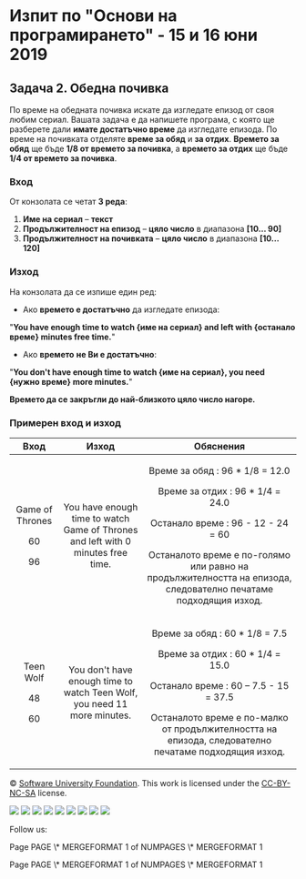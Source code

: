 ﻿
# **Изпит по "Основи на програмирането" - 15 и 16 юни 2019**
## **Задача 2. Обедна почивка**
По време на обедната почивка искате да изгледате епизод от своя любим сериал. Вашата задача е да напишете програма, с която ще разберете дали **имате достатъчно време** да изгледате епизода. По време на почивката отделяте **време за обяд** и **за отдих**. **Времето за обяд** ще бъде **1/8 от времето за почивка**, а **времето за отдих** ще бъде **1/4 от времето за почивка**. 
### **Вход**
От конзолата се четат **3 реда**:

1. **Име на сериал** – **текст**
1. **Продължителност на епизод**  – **цяло число** в диапазона **[10… 90]**
1. **Продължителност на почивката**  – **цяло число** в диапазона **[10… 120]**
### **Изход**
На конзолата да се изпише един ред:

- Ако **времето е достатъчно** да изгледате епизода: 

"**You have enough time to watch {име на сериал} and left with {останало време} minutes free time.**"

- Ако **времето** **не Ви е достатъчно**:

"**You don't have enough time to watch {име на сериал}, you need {нужно време} more minutes.**"

**Времето да се закръгли до най-близкото цяло число нагоре.**
### **Примерен вход и изход**

|**Вход**|**Изход**|**Обяснения**|
| :-: | :-: | :-: |
|<p>Game of Thrones</p><p>60</p><p>96</p><p></p>|You have enough time to watch Game of Thrones and left with 0 minutes free time.|<p>Време за обяд : 96 \* 1/8 = 12.0</p><p>Време за отдих : 96 \* 1/4 = 24.0</p><p>Останало време : 96 - 12 - 24 = 60</p><p>Останалото време е по-голямо или равно на продължителността на епизода, следователно печатаме подходящия изход.</p>|
|<p>Teen Wolf</p><p>48</p><p>60</p>|You don't have enough time to watch Teen Wolf, you need 11 more minutes.|<p>Време за обяд : 60 \* 1/8 = 7.5</p><p>Време за отдих : 60 \* 1/4 = 15.0</p><p>Останало време : 60 – 7.5 - 15 = 37.5 </p><p>Останалото време е по-малко от продължителността на епизода, следователно печатаме подходящия изход.</p>|




© [Software University Foundation](http://softuni.foundation/). This work is licensed under the [CC-BY-NC-SA](http://creativecommons.org/licenses/by-nc-sa/4.0/) license.

![](02.%20Lunch%20Break.003.png)   ![](02.%20Lunch%20Break.003.png)   ![](02.%20Lunch%20Break.003.png)   ![](02.%20Lunch%20Break.003.png)   ![](02.%20Lunch%20Break.003.png)   ![](02.%20Lunch%20Break.003.png)   ![](02.%20Lunch%20Break.004.png)   ![](02.%20Lunch%20Break.003.png)   ![](02.%20Lunch%20Break.003.png)

Follow us:

Page  PAGE   \\* MERGEFORMAT 1 of  NUMPAGES   \\* MERGEFORMAT 1

Page  PAGE   \\* MERGEFORMAT 1 of  NUMPAGES   \\* MERGEFORMAT 1
